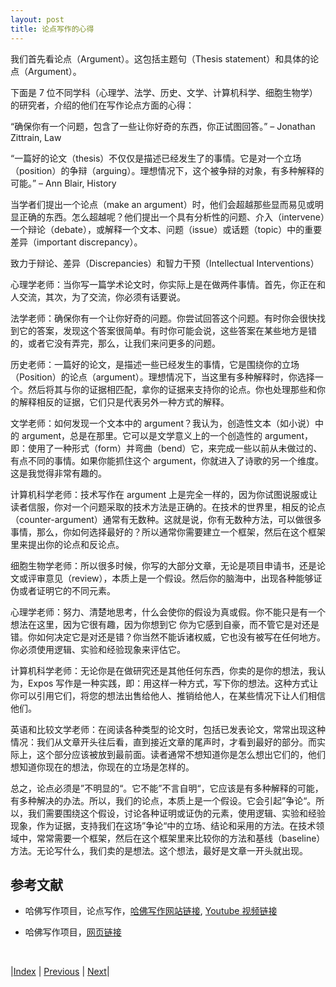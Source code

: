 ```yaml
---
layout: post
title: 论点写作的心得
---
```


我们首先看论点（Argument）。这包括主题句（Thesis statement）和具体的论点（Argument）。

下面是 7 位不同学科（心理学、法学、历史、文学、计算机科学、细胞生物学）的研究者，介绍的他们在写作论点方面的心得：

“确保你有一个问题，包含了一些让你好奇的东西，你正试图回答。”
– Jonathan Zittrain, Law

“一篇好的论文（thesis）不仅仅是描述已经发生了的事情。它是对一个立场（position）的争辩（arguing）。理想情况下，这个被争辩的对象，有多种解释的可能。”
– Ann Blair, History

当学者们提出一个论点（make an argument）时，他们会超越那些显而易见或明显正确的东西。怎么超越呢？他们提出一个具有分析性的问题、介入（intervene）一个辩论（debate），或解释一个文本、问题（issue）或话题（topic）中的重要差异（important discrepancy）。

致力于辩论、差异（Discrepancies）和智力干预（Intellectual Interventions）

心理学老师：当你写一篇学术论文时，你实际上是在做两件事情。首先，你正在和人交流，其次，为了交流，你必须有话要说。

法学老师：确保你有一个让你好奇的问题。你尝试回答这个问题。有时你会很快找到它的答案，发现这个答案很简单。有时你可能会说，这些答案在某些地方是错的，或者它没有弄完，那么，让我们来问更多的问题。

历史老师：一篇好的论文，是描述一些已经发生的事情，它是围绕你的立场（Position）的论点（argument）。理想情况下，当这里有多种解释时，你选择一个。然后将其与你的证据相匹配，拿你的证据来支持你的论点。你也处理那些和你的解释相反的证据，它们只是代表另外一种方式的解释。

文学老师：如何发现一个文本中的 argument？我认为，创造性文本（如小说）中的 argument，总是在那里。它可以是文学意义上的一个创造性的 argument，即：使用了一种形式（form）并弯曲（bend）它，来完成一些以前从未做过的、有点不同的事情。如果你能抓住这个 argument，你就进入了诗歌的另一个维度。这是我觉得非常有趣的。

计算机科学老师：技术写作在 argument 上是完全一样的，因为你试图说服或让读者信服，你对一个问题采取的技术方法是正确的。在技术的世界里，相反的论点（counter-argument）通常有无数种。这就是说，你有无数种方法，可以做很多事情，那么，你如何选择最好的？所以通常你需要建立一个框架，然后在这个框架里来提出你的论点和反论点。

细胞生物学老师：所以很多时候，你写的大部分文章，无论是项目申请书，还是论文或评审意见（review），本质上是一个假设。然后你的脑海中，出现各种能够证伪或者证明它的不同元素。

心理学老师：努力、清楚地思考，什么会使你的假设为真或假。你不能只是有一个想法在这里，因为它很有趣，因为你想到它 你为它感到自豪，而不管它是对还是错。你如何决定它是对还是错？你当然不能诉诸权威，它也没有被写在任何地方。你必须使用逻辑、实验和经验现象来评估它。

计算机科学老师：无论你是在做研究还是其他任何东西，你卖的是你的想法，我认为，Expos 写作是一种实践，即：用这样一种方式，写下你的想法。这种方式让你可以引用它们，将您的想法出售给他人、推销给他人，在某些情况下让人们相信他们。

英语和比较文学老师：在阅读各种类型的论文时，包括已发表论文，常常出现这种情况：我们从文章开头往后看，直到接近文章的尾声时，才看到最好的部分。而实际上，这个部分应该被放到最前面。读者通常不想知道你是怎么想出它们的，他们想知道你现在的想法，你现在的立场是怎样的。

总之，论点必须是”不明显的“。它不能”不言自明“，它应该是有多种解释的可能，有多种解决的办法。所以，我们的论点，本质上是一个假设。它会引起”争论“。所以，我们需要围绕这个假设，讨论各种证明或证伪的元素，使用逻辑、实验和经验现象，作为证据，支持我们在这场”争论“中的立场、结论和采用的方法。在技术领域中，常常需要一个框架，然后在这个框架里来比较你的方法和基线（baseline）方法。无论写什么，我们卖的是想法。这个想法，最好是文章一开头就出现。

## 参考文献

- 哈佛写作项目，论点写作，[哈佛写作网站链接](https://www.harvardwrites.com/writing-an-argument), [Youtube 视频链接](https://youtu.be/D5mOwA-SIaI)

- 哈佛写作项目，[网页链接](https://www.harvardwrites.com/)

<br/>

|[Index](../../) | [Previous](1-0-thesis) | [Next](1-3-method)|
